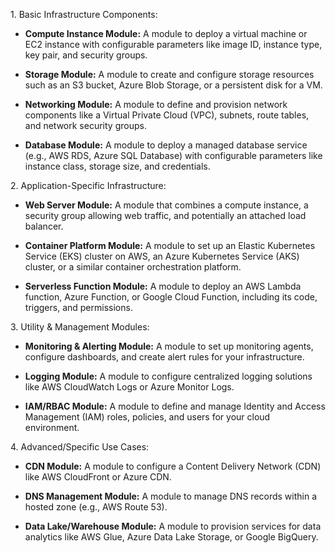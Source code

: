 1\. Basic Infrastructure Components:

*   **Compute Instance Module:** A module to deploy a virtual machine or EC2 instance with configurable parameters like image ID, instance type, key pair, and security groups.
    
*   **Storage Module:** A module to create and configure storage resources such as an S3 bucket, Azure Blob Storage, or a persistent disk for a VM.
    
*   **Networking Module:** A module to define and provision network components like a Virtual Private Cloud (VPC), subnets, route tables, and network security groups.
    
*   **Database Module:** A module to deploy a managed database service (e.g., AWS RDS, Azure SQL Database) with configurable parameters like instance class, storage size, and credentials.
    

2\. Application-Specific Infrastructure:

*   **Web Server Module:** A module that combines a compute instance, a security group allowing web traffic, and potentially an attached load balancer.
    
*   **Container Platform Module:** A module to set up an Elastic Kubernetes Service (EKS) cluster on AWS, an Azure Kubernetes Service (AKS) cluster, or a similar container orchestration platform.
    
*   **Serverless Function Module:** A module to deploy an AWS Lambda function, Azure Function, or Google Cloud Function, including its code, triggers, and permissions.
    

3\. Utility & Management Modules:

*   **Monitoring & Alerting Module:** A module to set up monitoring agents, configure dashboards, and create alert rules for your infrastructure.
    
*   **Logging Module:** A module to configure centralized logging solutions like AWS CloudWatch Logs or Azure Monitor Logs.
    
*   **IAM/RBAC Module:** A module to define and manage Identity and Access Management (IAM) roles, policies, and users for your cloud environment.
    

4\. Advanced/Specific Use Cases:

*   **CDN Module:** A module to configure a Content Delivery Network (CDN) like AWS CloudFront or Azure CDN.
    
*   **DNS Management Module:** A module to manage DNS records within a hosted zone (e.g., AWS Route 53).
    
*   **Data Lake/Warehouse Module:** A module to provision services for data analytics like AWS Glue, Azure Data Lake Storage, or Google BigQuery.